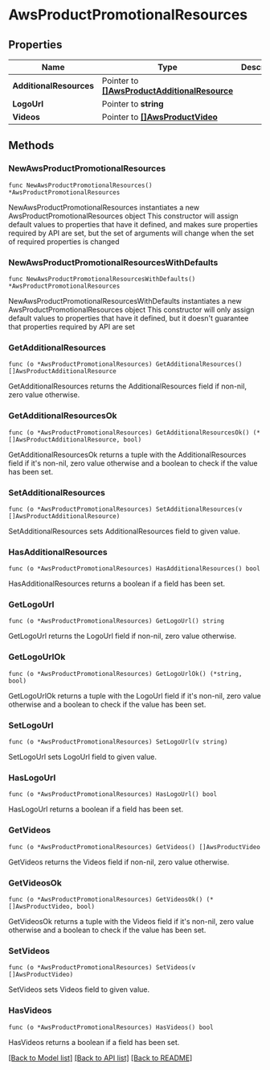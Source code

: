 # AwsProductPromotionalResources

## Properties

 Name                    | Type                                                                             | Description | Notes      
-------------------------|----------------------------------------------------------------------------------|-------------|------------
 **AdditionalResources** | Pointer to [**[]AwsProductAdditionalResource**](AwsProductAdditionalResource.md) |             | [optional] 
 **LogoUrl**             | Pointer to **string**                                                            |             | [optional] 
 **Videos**              | Pointer to [**[]AwsProductVideo**](AwsProductVideo.md)                           |             | [optional] 

## Methods

### NewAwsProductPromotionalResources

`func NewAwsProductPromotionalResources() *AwsProductPromotionalResources`

NewAwsProductPromotionalResources instantiates a new AwsProductPromotionalResources object
This constructor will assign default values to properties that have it defined,
and makes sure properties required by API are set, but the set of arguments
will change when the set of required properties is changed

### NewAwsProductPromotionalResourcesWithDefaults

`func NewAwsProductPromotionalResourcesWithDefaults() *AwsProductPromotionalResources`

NewAwsProductPromotionalResourcesWithDefaults instantiates a new AwsProductPromotionalResources object
This constructor will only assign default values to properties that have it defined,
but it doesn't guarantee that properties required by API are set

### GetAdditionalResources

`func (o *AwsProductPromotionalResources) GetAdditionalResources() []AwsProductAdditionalResource`

GetAdditionalResources returns the AdditionalResources field if non-nil, zero value otherwise.

### GetAdditionalResourcesOk

`func (o *AwsProductPromotionalResources) GetAdditionalResourcesOk() (*[]AwsProductAdditionalResource, bool)`

GetAdditionalResourcesOk returns a tuple with the AdditionalResources field if it's non-nil, zero value otherwise
and a boolean to check if the value has been set.

### SetAdditionalResources

`func (o *AwsProductPromotionalResources) SetAdditionalResources(v []AwsProductAdditionalResource)`

SetAdditionalResources sets AdditionalResources field to given value.

### HasAdditionalResources

`func (o *AwsProductPromotionalResources) HasAdditionalResources() bool`

HasAdditionalResources returns a boolean if a field has been set.

### GetLogoUrl

`func (o *AwsProductPromotionalResources) GetLogoUrl() string`

GetLogoUrl returns the LogoUrl field if non-nil, zero value otherwise.

### GetLogoUrlOk

`func (o *AwsProductPromotionalResources) GetLogoUrlOk() (*string, bool)`

GetLogoUrlOk returns a tuple with the LogoUrl field if it's non-nil, zero value otherwise
and a boolean to check if the value has been set.

### SetLogoUrl

`func (o *AwsProductPromotionalResources) SetLogoUrl(v string)`

SetLogoUrl sets LogoUrl field to given value.

### HasLogoUrl

`func (o *AwsProductPromotionalResources) HasLogoUrl() bool`

HasLogoUrl returns a boolean if a field has been set.

### GetVideos

`func (o *AwsProductPromotionalResources) GetVideos() []AwsProductVideo`

GetVideos returns the Videos field if non-nil, zero value otherwise.

### GetVideosOk

`func (o *AwsProductPromotionalResources) GetVideosOk() (*[]AwsProductVideo, bool)`

GetVideosOk returns a tuple with the Videos field if it's non-nil, zero value otherwise
and a boolean to check if the value has been set.

### SetVideos

`func (o *AwsProductPromotionalResources) SetVideos(v []AwsProductVideo)`

SetVideos sets Videos field to given value.

### HasVideos

`func (o *AwsProductPromotionalResources) HasVideos() bool`

HasVideos returns a boolean if a field has been set.


[[Back to Model list]](../README.md#documentation-for-models) [[Back to API list]](../README.md#documentation-for-api-endpoints) [[Back to README]](../README.md)


